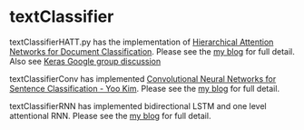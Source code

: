 # textClassifier

textClassifierHATT.py has the implementation of [Hierarchical Attention Networks for Document Classification](https://www.cs.cmu.edu/~diyiy/docs/naacl16.pdf). Please see the [my blog](https://richliao.github.io/supervised/classification/2016/12/26/textclassifier-HATN/) for full detail. Also see [Keras Google group discussion](https://groups.google.com/forum/#!topic/keras-users/IWK9opMFavQ)

textClassifierConv has implemented [Convolutional Neural Networks for Sentence Classification - Yoo Kim](https://www.cs.cmu.edu/~diyiy/docs/naacl16.pdf). Please see the [my blog](https://richliao.github.io/supervised/classification/2016/11/26/textclassifier-convolutional/) for full detail.

textClassifierRNN has implemented bidirectional LSTM and one level attentional RNN. Please see the [my blog](https://richliao.github.io/supervised/classification/2016/12/26/textclassifier-RNN/) for full detail.
